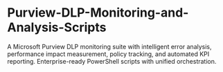 # Purview-DLP-Monitoring-and-Analysis-Scripts
A Microsoft Purview DLP monitoring suite with intelligent error analysis, performance impact measurement, policy tracking, and automated KPI reporting. Enterprise-ready PowerShell scripts with unified orchestration.
